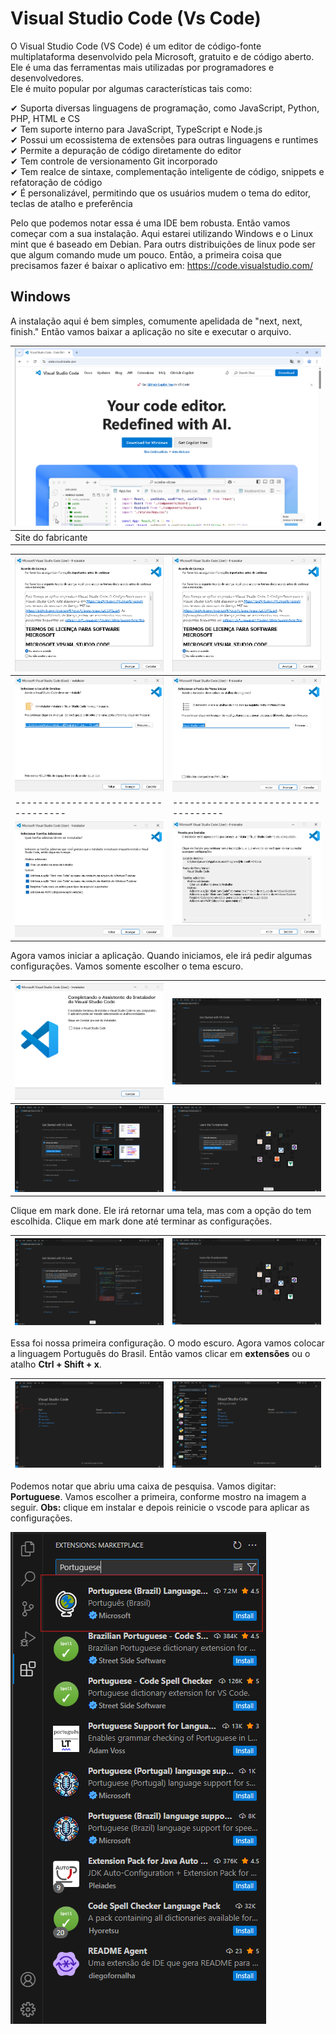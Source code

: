 # Visual Studio Code (Vs Code)

O Visual Studio Code (VS Code) é um editor de código-fonte multiplataforma desenvolvido pela Microsoft, gratuito e de código aberto. Ele é uma das ferramentas mais utilizadas por programadores e desenvolvedores.  
Ele é muito popular por algumas características tais como: 

✔ Suporta diversas linguagens de programação, como JavaScript, Python, PHP, HTML e CS  
✔ Tem suporte interno para JavaScript, TypeScript e Node.js   
✔ Possui um ecossistema de extensões para outras linguagens e runtimes   
✔ Permite a depuração de código diretamente do editor   
✔ Tem controle de versionamento Git incorporado   
✔ Tem realce de sintaxe, complementação inteligente de código, snippets e refatoração de código  
✔ É personalizável, permitindo que os usuários mudem o tema do editor, teclas de atalho e preferência  

Pelo que podemos notar essa é uma IDE bem robusta. Então vamos começar com a sua instalação. Aqui estarei utilizando Windows e o Linux mint que é baseado em Debian. Para outrs distribuições de linux pode ser que algum comando mude um pouco. Então, a primeira coisa que precisamos fazer é baixar o aplicativo em: https://code.visualstudio.com/  

## Windows

A instalação aqui é bem simples, comumente apelidada de "next, next, finish." Então vamos baixar a aplicação no site e executar o arquivo.  

| ![VSCODE](Imagens/Windows/01.png) |
|-----------------------------------|   
| Site do fabricante                |

| ![VSCODE](Imagens/Windows/02.png) | ![VSCODE](Imagens/Windows/02.png) |
|-----------------------------------|-----------------------------------|
| ![VSCODE](Imagens/Windows/03.png) | ![VSCODE](Imagens/Windows/04.png) |  
|-----------------------------------|-----------------------------------|
| ![VSCODE](Imagens/Windows/05.png) | ![VSCODE](Imagens/Windows/06.png) | 

Agora vamos iniciar a aplicação. Quando iniciamos, ele irá pedir algumas configurações. Vamos somente escolher o tema escuro.  

| ![VSCODE](Imagens/Windows/07.png) | ![VSCODE](Imagens/Windows/08.png) |  
|-----------------------------------|-----------------------------------|
| ![VSCODE](Imagens/Windows/09.png) | ![VSCODE](Imagens/Windows/10.png) |  

Clique em mark done. Ele irá retornar uma tela, mas com a opção do tem escolhida. Clique em mark done até terminar as configurações.

| ![VSCODE](Imagens/Windows/11.png) | ![VSCODE](Imagens/Windows/12.png) |  
|-----------------------------------|-----------------------------------| 

Essa foi nossa primeira configuração. O modo escuro. Agora vamos colocar a linguagem Português do Brasil. Então vamos clicar em **extensões** ou o atalho **Ctrl + Shift + x**.  

| ![VSCODE](Imagens/Windows/13.png) | ![VSCODE](Imagens/Windows/14.png) |  
|-----------------------------------|-----------------------------------|

Podemos notar que abriu uma caixa de pesquisa. Vamos digitar: **Portuguese**. Vamos escolher a primeira, conforme mostro na imagem a seguir. **Obs:** clique em instalar e depois reinicie o vscode para aplicar as configurações.  

![VSCODE](Imagens/Windows/15.png)  

